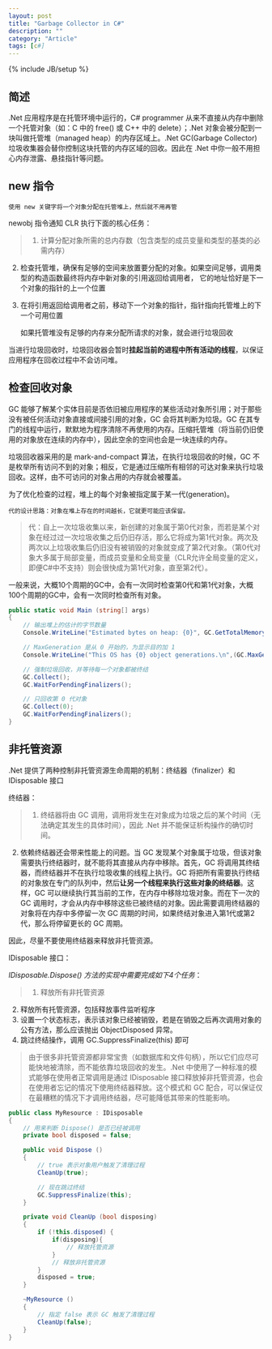 ```yaml
---
layout: post
title: "Garbage Collector in C#"
description: ""
category: "Article"
tags: [c#]
---
```

{% include JB/setup %}

## 简述

.Net 应用程序是在托管环境中运行的，C# programmer 从来不直接从内存中删除一个托管对象（如：C 中的 free() 或 C++ 中的 delete）；.Net 对象会被分配到一块叫做托管堆（managed heap）的内存区域上。.Net GC(Garbage Collector) 垃圾收集器会替你控制这块托管的内存区域的回收。因此在 .Net 中你一般不用担心内存泄露、悬挂指针等问题。

## new 指令

    使用 new 关键字将一个对象分配在托管堆上，然后就不用再管

newobj 指令通知 CLR 执行下面的核心任务：

> 1. 计算分配对象所需的总内存数（包含类型的成员变量和类型的基类的必需内存）
2. 检查托管堆，确保有足够的空间来放置要分配的对象。如果空间足够，调用类型的构造函数最终将内存中新对象的引用返回给调用者，
它的地址恰好是下一个对象的指针的上一个位置
3. 在将引用返回给调用者之前，移动下一个对象的指针，指针指向托管堆上的下一个可用位置

    如果托管堆没有足够的内存来分配所请求的对象，就会进行垃圾回收

当进行垃圾回收时，垃圾回收器会暂时**挂起当前的进程中所有活动的线程**，以保证应用程序在回收过程中不会访问堆。

## 检查回收对象

GC 能够了解某个实体目前是否依旧被应用程序的某些活动对象所引用；对于那些没有被任何活动对象直接或间接引用的对象，GC 会将其判断为垃圾。GC 在其专门的线程中运行，默默地为程序清除不再使用的内存。压缩托管堆（将当前仍旧使用的对象放在连续的内存中），因此空余的空间也会是一块连续的内存。

垃圾回收器采用的是 mark-and-compact 算法，在执行垃圾回收的时候，GC 不是枚举所有访问不到的对象；相反，它是通过压缩所有相邻的可达对象来执行垃圾回收。这样，由不可访问的对象占用的内存就会被覆盖。

为了优化检查的过程，堆上的每个对象被指定属于某一代(generation)。

    代的设计思路：对象在堆上存在的时间越长，它就更可能应该保留。

> 代：自上一次垃圾收集以来，新创建的对象属于第0代对象，而若是某个对象在经过过一次垃圾收集之后仍旧存活，那么它将成为第1代对象。两次及两次以上垃圾收集后仍旧没有被销毁的对象就变成了第2代对象。（第0代对象大多属于局部变量，而成员变量和全局变量（CLR允许全局变量的定义，即便C#中不支持）则会很快成为第1代对象，直至第2代）。

一般来说，大概10个周期的GC中，会有一次同时检查第0代和第1代对象，大概100个周期的GC中，会有一次同时检查所有对象。

``` c#
public static void Main (string[] args)
{
	// 输出堆上的估计的字节数量
	Console.WriteLine("Estimated bytes on heap: {0}", GC.GetTotalMemory(false));

	// MaxGeneration 是从 0 开始的，为显示目的加 1
	Console.WriteLine("This OS has {0} object generations.\n",(GC.MaxGeneration + 1));

	// 强制垃圾回收，并等待每一个对象都被终结
	GC.Collect();
	GC.WaitForPendingFinalizers();

	// 只回收第 0 代对象
	GC.Collect(0);
	GC.WaitForPendingFinalizers();
}
```

## 非托管资源

  .Net 提供了两种控制非托管资源生命周期的机制：终结器（finalizer）和 IDisposable 接口

终结器：

> 1. 终结器将由 GC 调用，调用将发生在对象成为垃圾之后的某个时间（无法确定其发生的具体时间），因此 .Net 并不能保证析构操作的确切时间。
2. 依赖终结器还会带来性能上的问题。当 GC 发现某个对象属于垃圾，但该对象需要执行终结器时，就不能将其直接从内存中移除。首先，GC 将调用其终结器，而终结器并不在执行垃圾收集的线程上执行。GC 将把所有需要执行终结的对象放在专门的队列中，然后**让另一个线程来执行这些对象的终结器**。这样，GC 可以继续执行其当前的工作，在内存中移除垃圾对象。而在下一次的 GC 调用时，才会从内存中移除这些已被终结的对象。因此需要调用终结器的对象将在内存中多停留一次 GC 周期的时间，如果终结对象进入第1代或第2代，那么将停留更长的 GC 周期。

因此，尽量不要使用终结器来释放非托管资源。

IDisposable 接口：

*IDisposable.Dispose() 方法的实现中需要完成如下4个任务*：

> 1. 释放所有非托管资源
2. 释放所有托管资源，包括释放事件监听程序
3. 设置一个状态标志，表示该对象已经被销毁，若是在销毁之后再次调用对象的公有方法，那么应该抛出 ObjectDisposed 异常。
4. 跳过终结操作，调用 GC.SuppressFinalize(this) 即可

> 由于很多非托管资源都非常宝贵（如数据库和文件句柄），所以它们应尽可能快地被清除，而不能依靠垃圾回收的发生。.Net 中使用了一种标准的模式能够在使用者正常调用是通过 IDisposable 接口释放掉非托管资源，也会在使用者忘记的情况下使用终结器释放。这个模式和 GC 配合，可以保证仅在最糟糕的情况下才调用终结器，尽可能降低其带来的性能影响。

``` c#
public class MyResource : IDisposable
{
	// 用来判断 Dispose() 是否已经被调用
	private bool disposed = false;

	public void Dispose ()
	{
		// true 表示对象用户触发了清理过程
		CleanUp(true);

		// 现在跳过终结
		GC.SuppressFinalize(this);
	}

	private void CleanUp (bool disposing)
	{
		if (!this.disposed) {
			if(disposing){
				// 释放托管资源
			}
			// 释放非托管资源
		}
		disposed = true;
	}

	~MyResource ()
	{
		// 指定 false 表示 GC 触发了清理过程
		CleanUp(false);
	}
}
```



